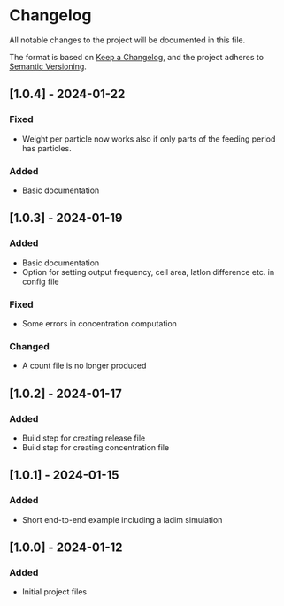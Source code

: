 # Changelog

All notable changes to the project will be documented in this file.

The format is based on [Keep a Changelog](https://keepachangelog.com/en/1.0.0/),
and the project adheres to [Semantic Versioning](https://semver.org/spec/v2.0.0.html).

## [1.0.4] - 2024-01-22
### Fixed
- Weight per particle now works also if only parts of the feeding period has
  particles.
### Added
- Basic documentation

## [1.0.3] - 2024-01-19
### Added
- Basic documentation
- Option for setting output frequency, cell area, latlon difference etc.
  in config file
### Fixed
- Some errors in concentration computation
### Changed
- A count file is no longer produced

## [1.0.2] - 2024-01-17
### Added
- Build step for creating release file
- Build step for creating concentration file

## [1.0.1] - 2024-01-15
### Added
- Short end-to-end example including a ladim simulation

## [1.0.0] - 2024-01-12
### Added
- Initial project files
